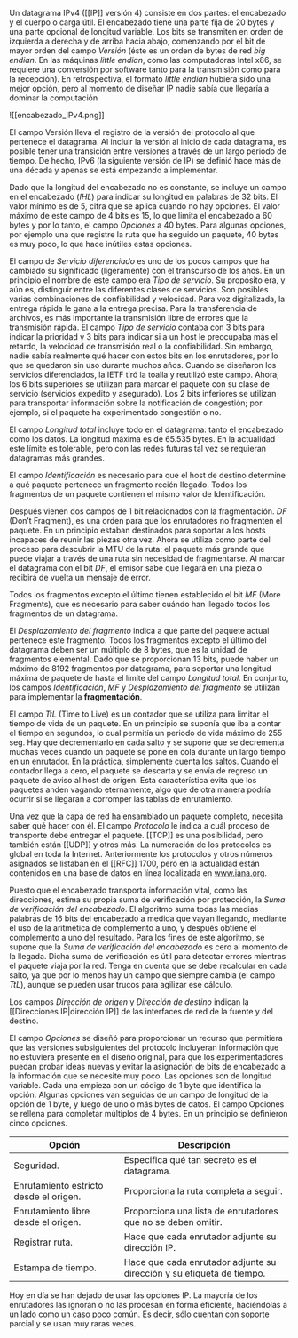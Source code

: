 Un datagrama IPv4 ([[IP]] versión 4) consiste en dos partes: el encabezado y el cuerpo o carga útil. El encabezado tiene una parte fija de 20 bytes y una parte opcional de longitud variable. Los bits se transmiten en orden de izquierda a derecha y de arriba hacia abajo, comenzando por el bit de mayor orden del campo *Versión* (éste es un orden de bytes de red *big endian*. En las máquinas *little endian*, como las computadoras Intel x86, se requiere una conversión por software tanto para la transmisión como para la recepción). En retrospectiva, el formato *little endian* hubiera sido una mejor opción, pero al momento de diseñar IP nadie sabía que llegaría a dominar la computación

![[encabezado_IPv4.png]]

El campo Versión lleva el registro de la versión del protocolo al que pertenece el datagrama. Al incluir la versión al inicio de cada datagrama, es posible tener una transición entre versiones a través de un largo periodo de tiempo. De hecho, IPv6 (la siguiente versión de IP) se definió hace más de una década y apenas se está empezando a implementar.

Dado que la longitud del encabezado no es constante, se incluye un campo en el encabezado (*IHL*) para indicar su longitud en palabras de 32 bits. El valor mínimo es de 5, cifra que se aplica cuando no hay opciones. El valor máximo de este campo de 4 bits es 15, lo que limita el encabezado a 60 bytes y por lo tanto, el campo *Opciones* a 40 bytes. Para algunas opciones, por ejemplo una que registre la ruta que ha seguido un paquete, 40 bytes es muy poco, lo que hace inútiles estas opciones.

El campo de *Servicio diferenciado* es uno de los pocos campos que ha cambiado su significado (ligeramente) con el transcurso de los años. En un principio el nombre de este campo era *Tipo de servicio*. Su propósito era, y aún es, distinguir entre las diferentes clases de servicios. Son posibles varias combinaciones de confiabilidad y velocidad. Para voz digitalizada, la entrega rápida le gana a la entrega precisa. Para la transferencia de archivos, es más importante la transmisión libre de errores que la transmisión rápida. El campo *Tipo de servicio* contaba con 3 bits para indicar la prioridad y 3 bits para indicar si a un host le preocupaba más el retardo, la velocidad de transmisión real o la confiabilidad. Sin embargo, nadie sabía realmente qué hacer con estos bits en los enrutadores, por lo que se quedaron sin uso durante muchos años. Cuando se diseñaron los servicios diferenciados, la IETF tiró la toalla y reutilizó este campo. Ahora, los 6 bits superiores se utilizan para marcar el paquete con su clase de servicio (servicios expedito y asegurado). Los 2 bits inferiores se utilizan para transportar información sobre la notificación de congestión; por ejemplo, si el paquete ha experimentado congestión o no.

El campo *Longitud total* incluye todo en el datagrama: tanto el encabezado como los datos. La longitud máxima es de 65.535 bytes. En la actualidad este límite es tolerable, pero con las redes futuras tal vez se requieran datagramas más grandes.

El campo *Identificación* es necesario para que el host de destino determine a qué paquete pertenece un fragmento recién llegado. Todos los fragmentos de un paquete contienen el mismo valor de Identificación.

Después vienen dos campos de 1 bit relacionados con la fragmentación. *DF* (Don’t Fragment), es una orden para que los enrutadores no fragmenten el paquete. En un principio estaban destinados para soportar a los hosts incapaces de reunir las piezas otra vez. Ahora se utiliza como parte del proceso para descubrir la MTU de la ruta: el paquete más grande que puede viajar a través de una ruta sin necesidad de fragmentarse. Al marcar el datagrama con el bit *DF*, el emisor sabe que llegará en una pieza o recibirá de vuelta un mensaje de error.

Todos los fragmentos excepto el último tienen establecido el bit *MF* (More Fragments), que es necesario para saber cuándo han llegado todos los fragmentos de un datagrama.

El *Desplazamiento del fragmento* indica a qué parte del paquete actual pertenece este fragmento. Todos los fragmentos excepto el último del datagrama deben ser un múltiplo de 8 bytes, que es la unidad de fragmentos elemental. Dado que se proporcionan 13 bits, puede haber un máximo de 8192 fragmentos por datagrama, para soportar una longitud máxima de paquete de hasta el límite del campo *Longitud total*. En conjunto, los campos *Identificación*, *MF* y *Desplazamiento del fragmento* se utilizan para implementar la **fragmentación**.

El campo *TtL* (Time to Live) es un contador que se utiliza para limitar el tiempo de vida de un paquete. En un principio se suponía que iba a contar el tiempo en segundos, lo cual permitía un periodo de vida máximo de 255 seg. Hay que decrementarlo en cada salto y se supone que se decrementa muchas veces cuando un paquete se pone en cola durante un largo tiempo en un enrutador. En la práctica, simplemente cuenta los saltos. Cuando el contador llega a cero, el paquete se descarta y se envía de regreso un paquete de aviso al host de origen. Esta característica evita que los paquetes anden vagando eternamente, algo que de otra manera podría ocurrir si se llegaran a corromper las tablas de enrutamiento.

Una vez que la capa de red ha ensamblado un paquete completo, necesita saber qué hacer con él. El campo *Protocolo* le indica a cuál proceso de transporte debe entregar el paquete. [[TCP]] es una posibilidad, pero también están [[UDP]] y otros más. La numeración de los protocolos es global en toda la Internet. Anteriormente los protocolos y otros números asignados se listaban en el [[RFC]] 1700, pero en la actualidad están contenidos en una base de datos en línea localizada en www.iana.org.

Puesto que el encabezado transporta información vital, como las direcciones, estima su propia suma de verificación por protección, la *Suma de verificación del encabezado*. El algoritmo suma todas las medias palabras de 16 bits del encabezado a medida que vayan llegando, mediante el uso de la aritmética de complemento a uno, y después obtiene el complemento a uno del resultado. Para los fines de este algoritmo, se supone que la *Suma de verificación del encabezado* es cero al momento de la llegada. Dicha suma de verificación es útil para detectar errores mientras el paquete viaja por la red. Tenga en cuenta que se debe recalcular en cada salto, ya que por lo menos hay un campo que siempre cambia (el campo *TtL*), aunque se pueden usar trucos para agilizar ese cálculo.

Los campos *Dirección de origen* y *Dirección de destino* indican la [[Direcciones IP|dirección IP]] de las interfaces de red de la fuente y del destino.

El campo *Opciones* se diseñó para proporcionar un recurso que permitiera que las versiones subsiguientes del protocolo incluyeran información que no estuviera presente en el diseño original, para que los experimentadores puedan probar ideas nuevas y evitar la asignación de bits de encabezado a la información que se necesite muy poco. Las opciones son de longitud variable. Cada una empieza con un código de 1 byte que identifica la opción. Algunas opciones van seguidas de un campo de longitud de la opción de 1 byte, y luego de uno o más bytes de datos. El campo Opciones se rellena para completar múltiplos de 4 bytes. En un principio se definieron cinco opciones.

| Opción                                 | Descripción                                                           |
| -------------------------------------- | --------------------------------------------------------------------- |
| Seguridad.                             | Especifica qué tan secreto es el datagrama.                           |
| Enrutamiento estricto desde el origen. | Proporciona la ruta completa a seguir.                                |
| Enrutamiento libre desde el origen.    | Proporciona una lista de enrutadores que no se deben omitir.          |
| Registrar ruta.                        | Hace que cada enrutador adjunte su dirección IP.                      |
| Estampa de tiempo.                     | Hace que cada enrutador adjunte su dirección y su etiqueta de tiempo. |

Hoy en día se han dejado de usar las opciones IP. La mayoría de los enrutadores las ignoran o no las procesan en forma eficiente, haciéndolas a un lado como un caso poco común. Es decir, sólo cuentan con soporte parcial y se usan muy raras veces.